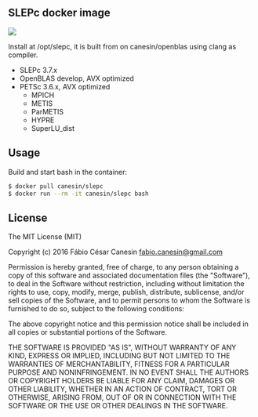 ## SLEPc docker image

[![](https://imagelayers.io/badge/canesin/slepc:latest.svg)](https://imagelayers.io/?images=canesin/slepc:latest)

Install at /opt/slepc, it is built from on canesin/openblas using clang as compiler.

- SLEPc 3.7.x
- OpenBLAS develop, AVX optimized
- PETSc 3.6.x, AVX optimized
    - MPICH
    - METIS
    - ParMETIS
    - HYPRE
    - SuperLU_dist

## Usage

Build and start bash in the container:
```bash
$ docker pull canesin/slepc
$ docker run --rm -it canesin/slepc bash
```

## License

The MIT License (MIT)

Copyright (c) 2016 Fábio César Canesin <fabio.canesin@gmail.com>

Permission is hereby granted, free of charge, to any person obtaining a copy
of this software and associated documentation files (the "Software"), to deal
in the Software without restriction, including without limitation the rights
to use, copy, modify, merge, publish, distribute, sublicense, and/or sell
copies of the Software, and to permit persons to whom the Software is
furnished to do so, subject to the following conditions:

The above copyright notice and this permission notice shall be included in all
copies or substantial portions of the Software.

THE SOFTWARE IS PROVIDED "AS IS", WITHOUT WARRANTY OF ANY KIND, EXPRESS OR
IMPLIED, INCLUDING BUT NOT LIMITED TO THE WARRANTIES OF MERCHANTABILITY,
FITNESS FOR A PARTICULAR PURPOSE AND NONINFRINGEMENT. IN NO EVENT SHALL THE
AUTHORS OR COPYRIGHT HOLDERS BE LIABLE FOR ANY CLAIM, DAMAGES OR OTHER
LIABILITY, WHETHER IN AN ACTION OF CONTRACT, TORT OR OTHERWISE, ARISING FROM,
OUT OF OR IN CONNECTION WITH THE SOFTWARE OR THE USE OR OTHER DEALINGS IN THE
SOFTWARE.
